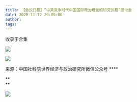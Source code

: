```yaml
---
title: 【会议日程】“中美竞争时代中国国际政治理论的研究议程”研讨会
date: 2020-11-12 20:00:00
author: 
tags: 
---
```



收录于合集

![](/images/1794/2.jpeg)

  

![](/images/1794/3.jpeg)

来源：中国社科院世界经济与政治研究所微信公众号 ****

 **  
**

  
![](/images/1794/4.gif)  

